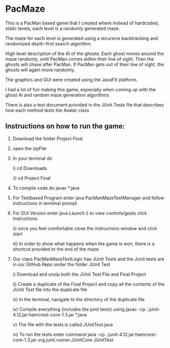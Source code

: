 # PacMaze
	
This is a PacMan based game that I created where instead of hardcoded, static levels, each level is a randomly generated maze.

The maze for each level is generated using a recursive backtracking and randomized depth-first search algorithm.

High level description of the AI of the ghosts: Each ghost moves around the maze randomly, until PacMan comes within their line of sight. Then the ghosts will chase after PacMan. If PacMan gets out of their line of sight, the ghosts will again move randomly.

The graphics and GUI were created using the JavaFX platform.

I had a lot of fun making this game, especially when coming up with the ghost AI and random maze generation algorithms

There is also a test document provided in the JUnit Tests file that describes how each method tests the Avatar class

## Instructions on how to run the game:
1) Download the folder Project Final 
2) open the zipFile
3) In your terminal do

	i) cd Downloads
	
	ii) cd Project Final
	
4) To compile code do javac *.java
5) For Textbased Program enter java PacManMazeTextManager and follow instructions in terminal prompt
6) For GUI Version enter java Launch
	i) to view controls/goals click instructions
	
	ii) once you feel comfortable close the instructions window and click start
	
	iii) In order to show what happens when the game is won, there is a shortcut provided to the end of the maze

7) Our class PacManMazeTextLogic has JUnit Tests and the Junit tests are in our GitHub Repo under the folder JUnit Test

	i) Download and unzip both the JUnit Test File and Final Project
	
	ii) Create a duplicate of the Final Project and copy all the contents of the JUnit Test file into the duplicate file
	
	iii) In the terminal, navigate to the directory of the duplicate file
	
	iv) Compile everything (includes the junit tests) using javac -cp .:junit-4.12.jar:hamcrest-core-1.3.jar *.java
	
	v) The file with the tests is called JUnitTest.java
	
	vi) To run the tests enter command java -cp .:junit-4.12.jar:hamcrest-core-1.3.jar org.junit.runner.JUnitCore 
JUnitTest

